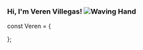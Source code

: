### Hi, I'm Veren Villegas! ![Waving Hand](https://media.tenor.com/nebZyl8oN7IAAAAi/wave-hello.gif)

<!--
**Vommy/Vommy** is a ✨ _special_ ✨ repository because its `README.md` (this file) appears on your GitHub profile.

Here are some ideas to get you started:

- 🔭 I’m currently working on ...
- 🌱 I’m currently learning ...
- 👯 I’m looking to collaborate on ...
- 🤔 I’m looking for help with ...
- 💬 Ask me about ...
- 📫 How to reach me: ...
- 😄 Pronouns: ...
- ⚡ Fun fact: ...
-->
const Veren = {

};
